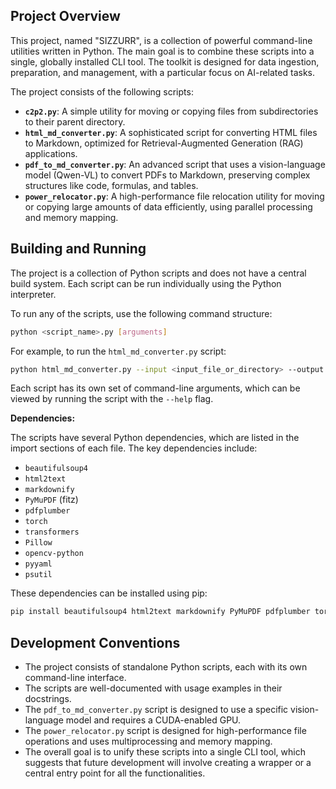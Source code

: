 ## Project Overview

This project, named "SIZZURR", is a collection of powerful command-line utilities written in Python. The main goal is to combine these scripts into a single, globally installed CLI tool. The toolkit is designed for data ingestion, preparation, and management, with a particular focus on AI-related tasks.

The project consists of the following scripts:

*   **`c2p2.py`**: A simple utility for moving or copying files from subdirectories to their parent directory.
*   **`html_md_converter.py`**: A sophisticated script for converting HTML files to Markdown, optimized for Retrieval-Augmented Generation (RAG) applications.
*   **`pdf_to_md_converter.py`**: An advanced script that uses a vision-language model (Qwen-VL) to convert PDFs to Markdown, preserving complex structures like code, formulas, and tables.
*   **`power_relocator.py`**: A high-performance file relocation utility for moving or copying large amounts of data efficiently, using parallel processing and memory mapping.

## Building and Running

The project is a collection of Python scripts and does not have a central build system. Each script can be run individually using the Python interpreter.

To run any of the scripts, use the following command structure:

```bash
python <script_name>.py [arguments]
```

For example, to run the `html_md_converter.py` script:

```bash
python html_md_converter.py --input <input_file_or_directory> --output <output_file_or_directory>
```

Each script has its own set of command-line arguments, which can be viewed by running the script with the `--help` flag.

**Dependencies:**

The scripts have several Python dependencies, which are listed in the import sections of each file. The key dependencies include:

*   `beautifulsoup4`
*   `html2text`
*   `markdownify`
*   `PyMuPDF` (fitz)
*   `pdfplumber`
*   `torch`
*   `transformers`
*   `Pillow`
*   `opencv-python`
*   `pyyaml`
*   `psutil`

These dependencies can be installed using pip:

```bash
pip install beautifulsoup4 html2text markdownify PyMuPDF pdfplumber torch transformers Pillow opencv-python pyyaml psutil
```

## Development Conventions

*   The project consists of standalone Python scripts, each with its own command-line interface.
*   The scripts are well-documented with usage examples in their docstrings.
*   The `pdf_to_md_converter.py` script is designed to use a specific vision-language model and requires a CUDA-enabled GPU.
*   The `power_relocator.py` script is designed for high-performance file operations and uses multiprocessing and memory mapping.
*   The overall goal is to unify these scripts into a single CLI tool, which suggests that future development will involve creating a wrapper or a central entry point for all the functionalities.
